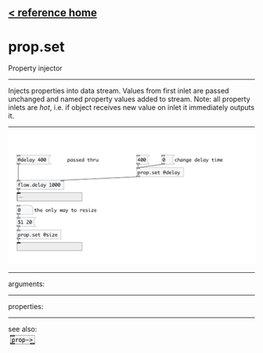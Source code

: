 [< reference home](index.html)
---

# prop.set


Property injector

---

Injects properties into data stream. Values from first inlet are passed unchanged
            and named property values added to stream. Note: all property inlets are *hot*, i.e. if
            object receives new value on inlet it immediately outputs it.
<br>


---


![example](examples/prop.set-example.jpg)

---
arguments:


---
properties:


---
see also:<br>
[![prop-&gt;](img/object_prop-&gt;.png)](prop->.html)
